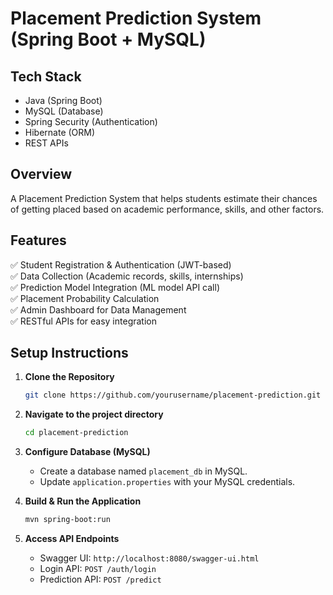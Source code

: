 # Placement Prediction System (Spring Boot + MySQL)  

## Tech Stack  
- Java (Spring Boot)  
- MySQL (Database)  
- Spring Security (Authentication)  
- Hibernate (ORM)  
- REST APIs  

## Overview  
A Placement Prediction System that helps students estimate their chances of getting placed based on academic performance, skills, and other factors.

## Features  
✅ Student Registration & Authentication (JWT-based)  
✅ Data Collection (Academic records, skills, internships)  
✅ Prediction Model Integration (ML model API call)  
✅ Placement Probability Calculation  
✅ Admin Dashboard for Data Management  
✅ RESTful APIs for easy integration  

## Setup Instructions  
1. **Clone the Repository**  
   ```bash
   git clone https://github.com/yourusername/placement-prediction.git
   ```
2. **Navigate to the project directory**  
   ```bash
   cd placement-prediction
   ```
3. **Configure Database (MySQL)**  
   - Create a database named `placement_db` in MySQL.
   - Update `application.properties` with your MySQL credentials.

4. **Build & Run the Application**  
   ```bash
   mvn spring-boot:run
   ```

5. **Access API Endpoints**  
   - Swagger UI: `http://localhost:8080/swagger-ui.html`
   - Login API: `POST /auth/login`
   - Prediction API: `POST /predict`

##
